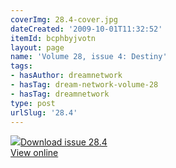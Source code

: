 ```yaml
---
coverImg: 28.4-cover.jpg
dateCreated: '2009-10-01T11:32:52'
itemId: bcphbyjvotn
layout: page
name: 'Volume 28, issue 4: Destiny'
tags:
- hasAuthor: dreamnetwork
- hasTag: dream-network-volume-28
- hasTag: dreamnetwork
type: post
urlSlug: '28.4'
---
```

<img class="card-journal-img" src="../images/28.4-rect.jpg"/><a href="../files/pdfs/Volume_28/28.4_destiny.pdf" download="">Download issue 28.4</a><br><a href="../files/pdfs/Volume_28/28.4_destiny.pdf">View online</a>
